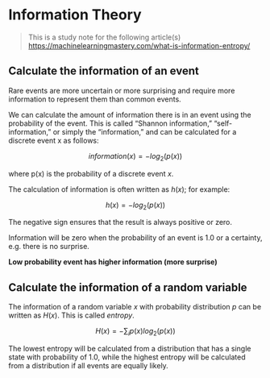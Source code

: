 # Information Theory
> This is a study note for the following article(s) 
> https://machinelearningmastery.com/what-is-information-entropy/


## Calculate the information of an event
Rare events are more uncertain or more surprising and require more information to represent them than common events.

We can calculate the amount of information there is in an event using the probability of the event. This is called “Shannon information,” “self-information,” or simply the “information,” and can be calculated for a discrete event x as follows:

```math
information(x) = -log_2(p(x))
```
where p(x) is the probability of a discrete event $x$.

The calculation of information is often written as $h(x)$; for example:

```math
h(x) = -log_2(p(x))
```
The negative sign ensures that the result is always positive or zero.

Information will be zero when the probability of an event is 1.0 or a certainty, e.g. there is no surprise.

**Low probability event has higher information (more surprise)**

## Calculate the information of a random variable

The information of a random variable $x$ with probability distribution $p$ can be written as
$H(x)$. This is called *entropy*.

```math
H(x) = -\sum_i p(x)log_2(p(x))
```

The lowest entropy will be calculated from a distribution that has a single state with probability of 1.0, while the highest entropy will be calculated from a distribution if all events are equally likely.